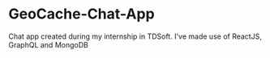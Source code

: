 # GeoCache-Chat-App
Chat app created during my internship in TDSoft. I've made use of ReactJS, GraphQL and MongoDB
